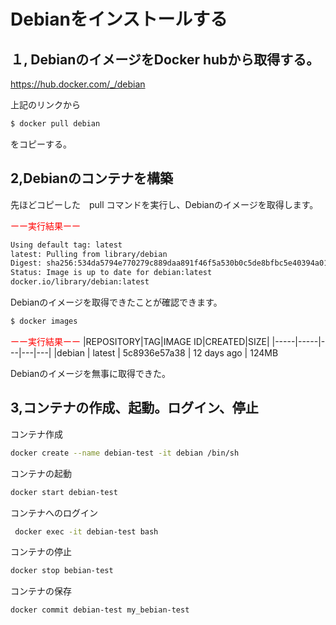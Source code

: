 # Debianをインストールする

## １, DebianのイメージをDocker hubから取得する。
https://hub.docker.com/_/debian

上記のリンクから
~~~sh
$ docker pull debian
~~~
をコピーする。

## 2,Debianのコンテナを構築

先ほどコピーした　pull コマンドを実行し、Debianのイメージを取得します。

<span style="color: red; ">ーー実行結果ーー</span>
~~~sh
Using default tag: latest
latest: Pulling from library/debian
Digest: sha256:534da5794e770279c889daa891f46f5a530b0c5de8bfbc5e40394a0164d9fa87
Status: Image is up to date for debian:latest
docker.io/library/debian:latest
~~~

Debianのイメージを取得できたことが確認できます。
~~~sh
$ docker images
~~~

<span style="color: red; ">ーー実行結果ーー</span>
|REPOSITORY|TAG|IMAGE ID|CREATED|SIZE|
|-----|-----|---|---|---|
|debian   | latest |   5c8936e57a38 | 12 days ago  | 124MB

Debianのイメージを無事に取得できた。

## 3,コンテナの作成、起動。ログイン、停止

コンテナ作成
~~~sh
docker create --name debian-test -it debian /bin/sh
~~~
コンテナの起動
~~~sh
docker start debian-test
~~~
コンテナへのログイン
~~~sh
 docker exec -it debian-test bash
 ~~~
コンテナの停止
~~~sh
docker stop bebian-test
~~~
コンテナの保存
~~~sh
docker commit debian-test my_bebian-test
~~~